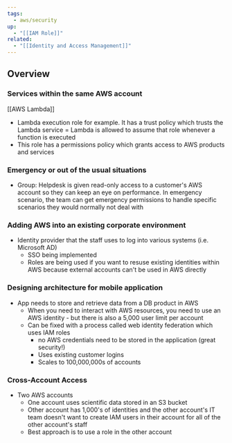 ```yaml
---
tags:
  - aws/security
up:
  - "[[IAM Role]]"
related:
  - "[[Identity and Access Management]]"
---
```

## Overview
### Services within the same AWS account
[[AWS Lambda]]
- Lambda execution role for example. It has a trust policy which trusts the Lambda service = Lambda is allowed to assume that role whenever a function is executed
- This role has a permissions policy which grants access to AWS products and services

### Emergency or out of the usual situations
- Group: Helpdesk is given read-only access to a customer's AWS account so they can keep an eye on performance. In emergency scenario, the team can get emergency permissions to handle specific scenarios they would normally not deal with
### Adding AWS into an existing corporate environment
- Identity provider that the staff uses to log into various systems (i.e. Microsoft AD)
	- SSO being implemented 
	- Roles are being used if you want to resuse existing identities within AWS because external accounts can't be used in AWS directly
### Designing architecture for mobile application
- App needs to store and retrieve data from a DB product in AWS
	- When you need to interact with AWS resources, you need to use an AWS identity - but there is also a 5,000 user limit per account
	- Can be fixed with a process called web identity federation which uses IAM roles
		- no AWS credentials need to be stored in the application (great security!)
		- Uses existing customer logins
		- Scales to 100,000,000s of accounts
### Cross-Account Access
- Two AWS accounts
	- One account uses scientific data stored in an S3 bucket
	- Other account has 1,000's of identities and the other account's IT team doesn't want to create IAM users in their account for all of the other account's staff
	- Best approach is to use a role in the other account